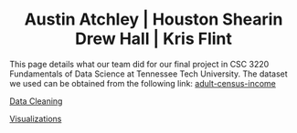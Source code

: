 <h1 style="text-align: center;"> Austin Atchley | Houston Shearin<br>Drew Hall | Kris Flint</h1>

  This page details what our team did for our final project in CSC 3220 Fundamentals of Data Science at Tennessee Tech University. The dataset we used can be obtained from the following link: [adult-census-income](https://www.kaggle.com/uciml/adult-census-income)


<a href="https://austinatchley1.github.io/Data-Science-Team-Project/Data-Cleaning.html">Data Cleaning </a>

<a href="https://austinatchley1.github.io/Data-Science-Team-Project/Visualization.html">Visualizations </a>
